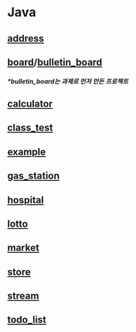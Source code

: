 Java
==========
 
## [address](https://github.com/JinbaeByeon/ktds_21/tree/master/Java/eclipse-workspace/address/src/address_book)

## [board](https://github.com/JinbaeByeon/ktds_21/tree/master/Java/eclipse-workspace/board/src/board)/[bulletin_board](https://github.com/JinbaeByeon/ktds_21/tree/master/Java/eclipse-workspace/bulletin_board/src/bulletin_board)
   
  ##### *bulletin_board는 과제로 먼저 만든 프로젝트

## [calculator](https://github.com/JinbaeByeon/ktds_21/tree/master/Java/eclipse-workspace/bulletin_board/src/calculator)
 
## [class_test](https://github.com/JinbaeByeon/ktds_21/tree/master/Java/eclipse-workspace/bulletin_board/src/class_test)

## [example](https://github.com/JinbaeByeon/ktds_21/tree/master/Java/eclipse-workspace/bulletin_board/src/example)

## [gas_station](https://github.com/JinbaeByeon/ktds_21/tree/master/Java/eclipse-workspace/bulletin_board/src/gas_station)

## [hospital](https://github.com/JinbaeByeon/ktds_21/tree/master/Java/eclipse-workspace/bulletin_board/src/hospital)

## [lotto](https://github.com/JinbaeByeon/ktds_21/tree/master/Java/eclipse-workspace/bulletin_board/src/lotto)
  
## [market](https://github.com/JinbaeByeon/ktds_21/tree/master/Java/eclipse-workspace/bulletin_board/src/market)
 
## [store](https://github.com/JinbaeByeon/ktds_21/tree/master/Java/eclipse-workspace/bulletin_board/src/store)

## [stream](https://github.com/JinbaeByeon/ktds_21/tree/master/Java/eclipse-workspace/bulletin_board/src/stream)

## [todo_list](https://github.com/JinbaeByeon/ktds_21/tree/master/Java/eclipse-workspace/bulletin_board/src/todo_list)
